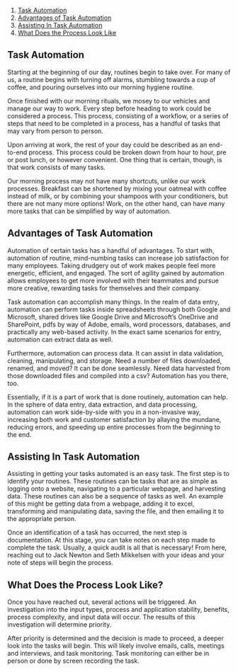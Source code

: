 1. [Task Automation](#task-automation)
2. [Advantages of Task Automation](#advantages-of-task-automation) 
3. [Assisting In Task Automation](#assisting-in-task-automation) 
4. [What Does the Process Look Like](#what-does-the-process-look-like)

## Task Automation


Starting at the beginning of our day, routines begin to take over.  For many of us, a routine begins with turning off alarms, stumbling towards a cup of coffee, and pouring ourselves into our morning hygiene routine.


Once finished with our morning rituals, we mosey to our vehicles and manage our way to work.  Every step before heading to work could be considered a process.  This process, consisting of a workflow, or a series of steps that need to be completed in a process, has a handful of tasks that may vary from person to person. 


Upon arriving at work, the rest of your day could be described as an end-to-end process.  This process could be broken down from hour to hour, pre or post lunch, or however convenient.  One thing that is certain, though, is that work consists of many tasks.  


Our morning process may not have many shortcuts, unlike our work processes.  Breakfast can be shortened by mixing your oatmeal with coffee instead of milk, or by combining your shampoos with your conditioners, but there are not many more options!  Work, on the other hand, can have many more tasks that can be simplified by way of automation.


## Advantages of Task Automation


Automation of certain tasks has a handful of advantages.  To start with, automation of routine, mind-numbing tasks can increase job satisfaction for many employees.  Taking drudgery out of work makes people feel more energetic, efficient, and engaged.  The sort of agility gained by automation allows employees to get more involved with their teammates and pursue more creative, rewarding tasks for themselves and their company.


Task automation can accomplish many things.  In the realm of data entry, automation can perform tasks inside spreadsheets through both Google and Microsoft, shared drives like Google Drive and Microsoft’s OneDrive and SharePoint, pdfs by way of Adobe, emails, word processors, databases, and practically any web-based activity.  In the exact same scenarios for entry, automation can extract data as well.


Furthermore, automation can process data.  It can assist in data validation, cleaning, manipulating, and storage.  Need a number of files downloaded, renamed, and moved?  It can be done seamlessly.  Need data harvested from those downloaded files and compiled into a csv?  Automation has you there, too. 


Essentially, if it is a part of work that is done routinely, automation can help.  In the sphere of data entry, data extraction, and data processing, automation can work side-by-side with you in a non-invasive way, increasing both work and customer satisfaction by allaying the mundane, reducing errors, and speeding up entire processes from the beginning to the end.


## Assisting In Task Automation


Assisting in getting your tasks automated is an easy task.  The first step is to identify your routines.  These routines can be tasks that are as simple as logging onto a website, navigating to a particular webpage, and harvesting data.  These routines can also be a sequence of tasks as well.  An example of this might be getting data from a webpage, adding it to excel, transforming and manipulating data, saving the file, and then emailing it to the appropriate person.


Once an identification of a task has occurred, the next step is documentation.  At this stage, you can take notes on each step made to complete the task.  Usually, a quick audit is all that is necessary!  From here, reaching out to Jack Newton and Seth Mikkelsen with your ideas and your note of steps will begin the process.


## What Does the Process Look Like?


Once you have reached out, several actions will be triggered.  An investigation into the input types, process and application stability, benefits, process complexity, and input data will occur.  The results of this investigation will determine priority.  


After priority is determined and the decision is made to proceed, a deeper look into the tasks will begin.  This will likely involve emails, calls, meetings and interviews, and task monitoring.  Task monitoring can either be in person or done by screen recording the task.  
